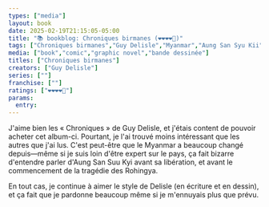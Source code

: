 ```yaml
---
types: ["media"]
layout: book
date: 2025-02-19T21:15:05-05:00
title: "📚 bookblog: Chroniques birmanes (❤️❤️❤️❤️🖤)"
tags: ["Chroniques birmanes","Guy Delisle","Myanmar","Aung San Syu Kii"]
media: ["book","comic","graphic novel","bande dessinée"]
titles: ["Chroniques birmanes"]
creators: ["Guy Delisle"]
series: [""]
franchise: [""]
ratings: ["❤️❤️❤️❤️🖤"]
params:
  entry: 
---
```


J'aime bien les « Chroniques » de Guy Delisle, et j'étais content de pouvoir acheter cet album-ci. Pourtant, je l'ai trouvé moins intéressant que les autres que j'ai lus. C'est peut-être que le Myanmar a beaucoup changé depuis—même si je suis loin d'être expert sur le pays, ça fait bizarre d'entendre parler d'Aung San Suu Kyi avant sa libération, et avant le commencement de la tragédie des Rohingya.

En tout cas, je continue à aimer le style de Delisle (en écriture et en dessin), et ça fait que je pardonne beaucoup même si je m'ennuyais plus que prévu.
